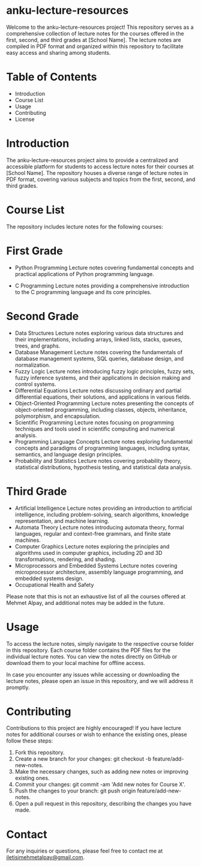 # anku-lecture-resources
Welcome to the anku-lecture-resources project! This repository serves as a comprehensive collection of lecture notes for the courses offered in the first, second, and third grades at [School Name]. The lecture notes are compiled in PDF format and organized within this repository to facilitate easy access and sharing among students.

# Table of Contents
- Introduction
- Course List
- Usage
- Contributing
- License

# Introduction
The anku-lecture-resources project aims to provide a centralized and accessible platform for students to access lecture notes for their courses at [School Name]. The repository houses a diverse range of lecture notes in PDF format, covering various subjects and topics from the first, second, and third grades.

# Course List
The repository includes lecture notes for the following courses:

# First Grade
- Python Programming
Lecture notes covering fundamental concepts and practical applications of Python programming language.

- C Programming
Lecture notes providing a comprehensive introduction to the C programming language and its core principles.

# Second Grade
- Data Structures
Lecture notes exploring various data structures and their implementations, including arrays, linked lists, stacks, queues, trees, and graphs.
- Database Management
Lecture notes covering the fundamentals of database management systems, SQL queries, database design, and normalization.
- Fuzzy Logic
Lecture notes introducing fuzzy logic principles, fuzzy sets, fuzzy inference systems, and their applications in decision making and control systems.
- Differential Equations
Lecture notes discussing ordinary and partial differential equations, their solutions, and applications in various fields.
- Object-Oriented Programming
Lecture notes presenting the concepts of object-oriented programming, including classes, objects, inheritance, polymorphism, and encapsulation.
- Scientific Programming
Lecture notes focusing on programming techniques and tools used in scientific computing and numerical analysis.
- Programming Language Concepts
Lecture notes exploring fundamental concepts and paradigms of programming languages, including syntax, semantics, and language design principles.
- Probability and Statistics
Lecture notes covering probability theory, statistical distributions, hypothesis testing, and statistical data analysis.

# Third Grade
- Artificial Intelligence
Lecture notes providing an introduction to artificial intelligence, including problem-solving, search algorithms, knowledge representation, and machine learning.
- Automata Theory
Lecture notes introducing automata theory, formal languages, regular and context-free grammars, and finite state machines.
- Computer Graphics
Lecture notes exploring the principles and algorithms used in computer graphics, including 2D and 3D transformations, rendering, and shading.
- Microprocessors and Embedded Systems
Lecture notes covering microprocessor architecture, assembly language programming, and embedded systems design.
- Occupational Health and Safety 

Please note that this is not an exhaustive list of all the courses offered at Mehmet Alpay, and additional notes may be added in the future.

# Usage
To access the lecture notes, simply navigate to the respective course folder in this repository. Each course folder contains the PDF files for the individual lecture notes. You can view the notes directly on GitHub or download them to your local machine for offline access.

In case you encounter any issues while accessing or downloading the lecture notes, please open an issue in this repository, and we will address it promptly.

# Contributing
Contributions to this project are highly encouraged! If you have lecture notes for additional courses or wish to enhance the existing ones, please follow these steps:

1. Fork this repository.
2. Create a new branch for your changes: git checkout -b feature/add-new-notes.
3. Make the necessary changes, such as adding new notes or improving existing ones.
4. Commit your changes: git commit -am 'Add new notes for Course X'.
5. Push the changes to your branch: git push origin feature/add-new-notes.
6. Open a pull request in this repository, describing the changes you have made.

# Contact
For any inquiries or questions, please feel free to contact me at iletisimehmetalpay@gmail.com.

